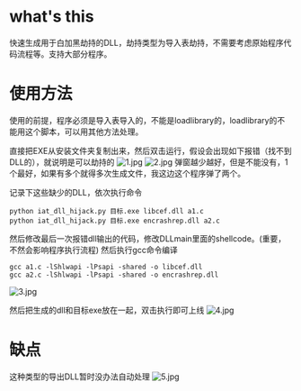 # what's this

快速生成用于白加黑劫持的DLL，劫持类型为导入表劫持，不需要考虑原始程序代码流程等。支持大部分程序。

# 使用方法

使用的前提，程序必须是导入表导入的，不能是loadlibrary的，loadlibrary的不能用这个脚本，可以用其他方法处理。

直接把EXE从安装文件夹复制出来，然后双击运行，假设会出现如下报错（找不到DLL的），就说明是可以劫持的
![1.jpg][1]
![2.jpg][2]
弹窗越少越好，但是不能没有，1个最好，如果有多个就得多次生成文件，我这边这个程序弹了两个。

记录下这些缺少的DLL，依次执行命令
```
python iat_dll_hijack.py 目标.exe libcef.dll a1.c
python iat_dll_hijack.py 目标.exe encrashrep.dll a2.c
```
然后修改最后一次报错dll输出的代码，修改DLLmain里面的shellcode。(重要，不然会影响程序执行流程)
然后执行gcc命令编译
```
gcc a1.c -lShlwapi -lPsapi -shared -o libcef.dll
gcc a2.c -lShlwapi -lPsapi -shared -o encrashrep.dll
```
![3.jpg][3]

然后把生成的dll和目标exe放在一起，双击执行即可上线
![4.jpg][4]

# 缺点

这种类型的导出DLL暂时没办法自动处理
![5.jpg][5]


  [1]: https://9bie.org/usr/uploads/2022/09/2732797578.jpg
  [2]: https://9bie.org/usr/uploads/2022/09/2201903473.jpg
  [3]: https://9bie.org/usr/uploads/2022/09/3584777043.jpg
  [4]: https://9bie.org/usr/uploads/2022/09/980536341.jpg
  [5]: https://9bie.org/usr/uploads/2022/09/4108777365.jpg